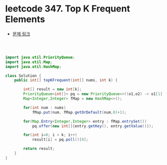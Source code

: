 # leetcode 347. Top K Frequent Elements

- [문제 링크](https://leetcode.com/problems/top-k-frequent-elements/)

</br>

```java

import java.util.PriorityQueue;
import java.util.Map;
import java.util.HashMap;

class Solution {
    public int[] topKFrequent(int[] nums, int k) {

        int[] result = new int[k];
        PriorityQueue<int[]> pq = new PriorityQueue<>((o1,o2) -> o1[1] > o2[1] ? -1: 1);
        Map<Integer,Integer> fMap = new HashMap<>();

        for(int num : nums)
            fMap.put(num, fMap.getOrDefault(num,0)+1);

        for(Map.Entry<Integer,Integer> entry : fMap.entrySet())
            pq.offer(new int[]{entry.getKey(), entry.getValue()});

        for(int i=0; i < k; i++)
            result[i] = pq.poll()[0];

        return result;
    }
}

```
